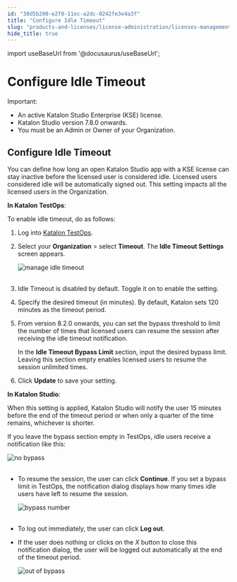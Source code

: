 ```yaml
---
id: "38d5b200-e2f0-11ec-a2dc-0242fe3e4a3f"
title: "Configure Idle Timeout"
slug: "products-and-licenses/license-administration/licenses-management/configure-idle-timeout"
hide_title: true
---
```

import useBaseUrl from '@docusaurus/useBaseUrl';


# <a id="id" class="anchor_top_offset"/><a id="ariaid-title1" class="anchor_top_offset"/>Configure Idle Timeout

<div xmlns="http://www.w3.org/1999/xhtml" className="note important note_important"><span className="note__title">Important:</span> 
  <ul className="ul"><li className="li">An active Katalon Studio Enterprise (KSE) license.</li><li className="li">Katalon Studio version 7.8.0 onwards.</li><li className="li">You must be an Admin or Owner of your Organization.</li></ul>
</div>

## <a id="id_1" class="anchor_top_offset"/>Configure Idle Timeout

<p xmlns="http://www.w3.org/1999/xhtml" className="p">You can define how long an open Katalon Studio app with a KSE   license can stay inactive before the licensed user is considered   idle. Licensed users considered idle will be automatically signed   out. This setting impacts all the licensed users in the   Organization.</p> 
<p xmlns="http://www.w3.org/1999/xhtml" className="p"><strong className="ph b">In Katalon TestOps</strong>:</p> 
<p xmlns="http://www.w3.org/1999/xhtml" className="p">To enable idle timeout, do as follows:</p> 
<ol xmlns="http://www.w3.org/1999/xhtml" className="ol"><li className="li">Log into <a className="xref j-external-link" href="https://testops.katalon.io/" target="_blank">Katalon       TestOps</a>.</li><li className="li">     <p className="p">Select your <strong className="ph b">Organization</strong> &gt; select       <strong className="ph b">Timeout</strong>. The <strong className="ph b">Idle Timeout         Settings</strong> screen appears.</p>     <p className="p">       <img className="image" src={useBaseUrl("https://github.com/katalon-studio/docs-images/raw/master/katalon-studio/docs/idle-timeout/idle-timeout.png")} alt="manage idle timeout" /><br /><br />     </p>   </li><li className="li">     <p className="p">Idle Timeout is disabled by default. Toggle it on to enable the       setting.</p>   </li><li className="li">     <p className="p">Specify the desired timeout (in minutes). By default, Katalon       sets 120 minutes as the timeout period.</p>   </li><li className="li">     <p className="p">From version 8.2.0 onwards, you can set the bypass threshold to       limit the number of times that licensed users can resume the       session after receiving the idle timeout notification.</p>     <p className="p">In the <strong className="ph b">Idle Timeout Bypass Limit</strong> section, input       the desired bypass limit. Leaving this section empty enables       licensed users to resume the session unlimited times.</p>   </li><li className="li">     <p className="p">Click <strong className="ph b">Update</strong> to save your setting.</p>   </li></ol> 
<p xmlns="http://www.w3.org/1999/xhtml" className="p"><strong className="ph b">In Katalon Studio</strong>:</p> 
<p xmlns="http://www.w3.org/1999/xhtml" className="p">When this setting is applied, Katalon Studio will notify the   user 15 minutes before the end of the timeout period or when only a   quarter of the time remains, whichever is shorter.</p> 
<p xmlns="http://www.w3.org/1999/xhtml" className="p">If you leave the bypass section empty in TestOps, idle users   receive a notification like this:</p> 
<p xmlns="http://www.w3.org/1999/xhtml" className="p">   <img className="image" src={useBaseUrl("https://github.com/katalon-studio/docs-images/raw/master/katalon-studio/docs/idle-timeout/KS-Idle-timeout-dialog-no-bypassed-time.png")} alt="no bypass" /><br /><br /> </p> 
<ul xmlns="http://www.w3.org/1999/xhtml" className="ul"><li className="li">     <p className="p">To resume the session, the user can click       <strong className="ph b">Continue</strong>. If you set a bypass limit in TestOps,       the notification dialog displays how many times idle users have       left to resume the session.</p>     <p className="p">       <img className="image" src={useBaseUrl("https://github.com/katalon-studio/docs-images/raw/master/katalon-studio/docs/idle-timeout/KS-Idle-timeout-dialog-with-bypassed-time.png")} alt="bypass number" /><br /><br />     </p>   </li><li className="li">     <p className="p">To log out immediately, the user can click <strong className="ph b">Log         out</strong>.</p>   </li><li className="li">     <p className="p">If the user does nothing or clicks on the <em className="ph i">X</em> button to       close this notification dialog, the user will be logged out       automatically at the end of the timeout period.</p>     <p className="p">       <img className="image" src={useBaseUrl("https://github.com/katalon-studio/docs-images/raw/master/katalon-studio/docs/idle-timeout/KS-Used-up-idle-timeout-dialog.png")} alt="out of bypass" /><br /><br />     </p>   </li></ul> 

